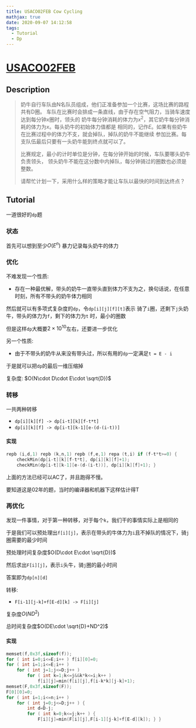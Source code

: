 ```yaml
---
title: USACO02FEB Cow Cycling 
mathjax: true
date: 2020-09-07 14:12:58
tags: 
  - Tutorial
  - Dp
---
```


# [USACO02FEB](https://www.luogu.com.cn/problem/P4953)

## Description

> 奶牛自行车队由N名队员组成，他们正准备参加一个比赛，这场比赛的路程共有D圈。 车队在比赛时会排成一条直线，由于存在空气阻力，当骑车速度达到每分钟$x$圈时，领头的  奶牛每分钟消耗的体力为$x^2$，其它奶牛每分钟消耗的体力为$x$。每头奶牛的初始体力值都是  相同的，记作$E$。如果有些奶牛在比赛过程中的体力不支，就会掉队，掉队的奶牛不能继续 参加比赛。每支队伍最后只要有一头奶牛能到终点就可以了。
>
> 比赛规定，最小的计时单位是分钟，在每分钟开始的时候，车队要哪头奶牛负责领头， 领头奶牛不能在这分数中内掉队，每分钟骑过的圈数也必须是整数。
>
> 请帮忙计划一下，采用什么样的策略才能让车队以最快的时间到达终点？
<!--more-->

## Tutorial

一道很好的`dp`题

### 状态

首先可以想到至少$O(E^n)$ 暴力记录每头奶牛的体力

### 优化

不难发现一个性质:

+ 存在一种最优解，带头的奶牛一直带头直到体力不支为之，换句话说，在任意时刻，所有不带头的奶牛体力相同

然后就可以有多项式复杂度的`dp`，令`dp[i][j][f][t]`表示 骑了`i`圈，还剩下`j`头奶牛，带头的体力为`f`，剩下的体力为`t` 时，最小的圈数

但是这样`dp`大概要$2\times 10^{10}$左右，还要进一步优化

另一个性质:

+ 由于不带头的奶牛从来没有带头过，所以有用的`dp`一定满足`t = E - i`

于是就可以把`dp`的最后一维压缩掉

复杂度: $O(N\cdot D\cdot E\cdot \sqrt{D})$

### 转移

一共两种转移

+ `dp[i][k][f] -> dp[i-t][k][f-t*t]`
+ `dp[i][k][f] -> dp[i-t][k-1][e-(d-(i-t))]`

#### 实现

```cpp
repb (i,d,1) repb (k,n,1) repb (f,e,1) repa (t,i) if (f-t*t>=0) {
    checkMin(dp[i-t][k][f-t*t], dp[i][k][f]+1);
    checkMin(dp[i-t][k-1][e-(d-(i-t))], dp[i][k][f]+1); }

```



上面的方法已经可以AC了，并且跑得不慢。

要知道这是02年的题，当时的编译器和机器下这样估计得T

### 再优化

发现一件事情，对于第一种转移，对于每个`k`，我们干的事情实际上是相同的

于是我们可以预处理出`f[i][j]`，表示在带头的牛体力为`i`且不掉队的情况下，骑`j`圈需要的最少时间

预处理时间复杂度$O(D\cdot E\cdot \sqrt{D})$

然后求出`F[i][j]`，表示`i`头牛，骑`j`圈的最小时间

答案即为`dp[n][d]`

转移:

+ `F[i-1][j-k]+f[E-d][k] -> F[i][j]`

复杂度$O(ND^2)$

总时间复杂度$O(DE\cdot \sqrt{D}+ND^2)$

#### 实现

```c++
memset(f,0x3f,sizeof(f));
for ( int i=0;i<=E;i++ ) f[i][0]=0;
for ( int i=1;i<=E;i++ ) 
	for ( int j=1;j<=D;j++ ) 
		for ( int k=1;k<=j&&k*k<=i;k++ ) 
			f[i][j]=min(f[i][j],f[i-k*k][j-k]+1);
memset(F,0x3f,sizeof(F));
F[0][0]=0;
for ( int i=1;i<=n;i++ ) 
	for ( int j=0;j<=D;j++ ) {
		int d=D-j;
		for ( int k=0;k<=j;k++ ) {
			F[i][j]=min(F[i][j],F[i-1][j-k]+f[E-d][k]);	} }
```

